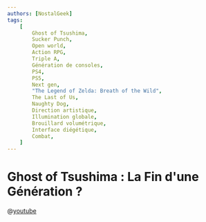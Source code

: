 ```yaml
---
authors: [NostalGeek]
tags:
    [
        Ghost of Tsushima,
        Sucker Punch,
        Open world,
        Action RPG,
        Triple A,
        Génération de consoles,
        PS4,
        PS5,
        Next gen,
        "The Legend of Zelda: Breath of the Wild",
        The Last of Us,
        Naughty Dog,
        Direction artistique,
        Illumination globale,
        Brouillard volumétrique,
        Interface diégétique,
        Combat,
    ]
---
```


# Ghost of Tsushima : La Fin d'une Génération ?

@[youtube](https://www.youtube.com/watch?v=L3LW_XiWUII)
